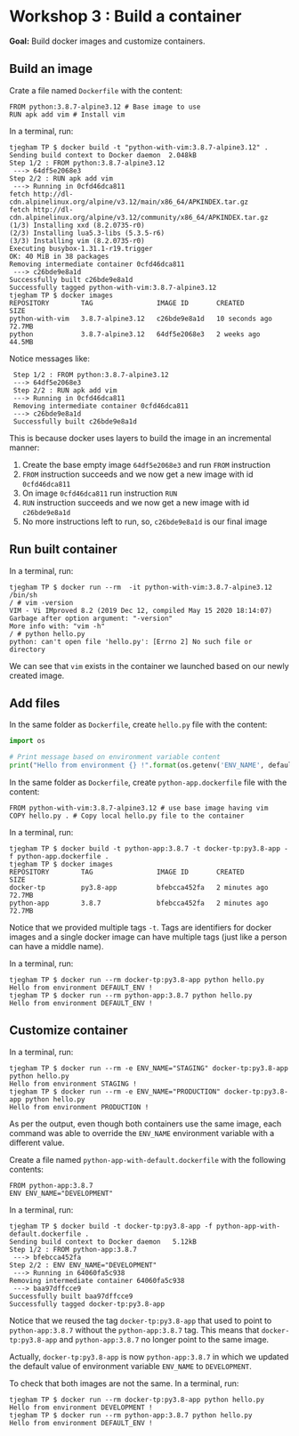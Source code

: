# Workshop 3 : Build a container

**Goal:** Build docker images and customize containers.

## Build an image

Crate a file named `Dockerfile` with the content:

```docker
FROM python:3.8.7-alpine3.12 # Base image to use
RUN apk add vim # Install vim
```

In a terminal, run:

```console
tjegham TP $ docker build -t "python-with-vim:3.8.7-alpine3.12" .
Sending build context to Docker daemon  2.048kB
Step 1/2 : FROM python:3.8.7-alpine3.12
 ---> 64df5e2068e3
Step 2/2 : RUN apk add vim
 ---> Running in 0cfd46dca811
fetch http://dl-cdn.alpinelinux.org/alpine/v3.12/main/x86_64/APKINDEX.tar.gz
fetch http://dl-cdn.alpinelinux.org/alpine/v3.12/community/x86_64/APKINDEX.tar.gz
(1/3) Installing xxd (8.2.0735-r0)
(2/3) Installing lua5.3-libs (5.3.5-r6)
(3/3) Installing vim (8.2.0735-r0)
Executing busybox-1.31.1-r19.trigger
OK: 40 MiB in 38 packages
Removing intermediate container 0cfd46dca811
 ---> c26bde9e8a1d
Successfully built c26bde9e8a1d
Successfully tagged python-with-vim:3.8.7-alpine3.12
tjegham TP $ docker images
REPOSITORY        TAG                IMAGE ID       CREATED          SIZE
python-with-vim   3.8.7-alpine3.12   c26bde9e8a1d   10 seconds ago   72.7MB
python            3.8.7-alpine3.12   64df5e2068e3   2 weeks ago      44.5MB
```

Notice messages like:

```console
 Step 1/2 : FROM python:3.8.7-alpine3.12
 ---> 64df5e2068e3
 Step 2/2 : RUN apk add vim
 ---> Running in 0cfd46dca811
 Removing intermediate container 0cfd46dca811
 ---> c26bde9e8a1d
 Successfully built c26bde9e8a1d
```

This is because docker uses layers to build the image in an incremental manner:

1. Create the base empty image `64df5e2068e3` and run `FROM` instruction
2. `FROM` instruction succeeds and we now get a new image with id `0cfd46dca811`
3. On image `0cfd46dca811` run instruction `RUN`
4. `RUN` instruction succeeds and we now get a new image with id `c26bde9e8a1d`
5. No more instructions left to run, so, `c26bde9e8a1d` is our final image

## Run built container

In a terminal, run:

```console
tjegham TP $ docker run --rm  -it python-with-vim:3.8.7-alpine3.12 /bin/sh
/ # vim -version
VIM - Vi IMproved 8.2 (2019 Dec 12, compiled May 15 2020 18:14:07)
Garbage after option argument: "-version"
More info with: "vim -h"
/ # python hello.py
python: can't open file 'hello.py': [Errno 2] No such file or directory
```

We can see that `vim` exists in the container we launched based on our newly created image.

## Add files

In the same folder as `Dockerfile`, create `hello.py` file with the content:

```python
import os

# Print message based on environment variable content
print("Hello from environment {} !".format(os.getenv('ENV_NAME', default = "DEFAULT_ENV")))
```

In the same folder as `Dockerfile`, create `python-app.dockerfile` file with the content:

```docker
FROM python-with-vim:3.8.7-alpine3.12 # use base image having vim
COPY hello.py . # Copy local hello.py file to the container
```

In a terminal, run:

```console
tjegham TP $ docker build -t python-app:3.8.7 -t docker-tp:py3.8-app -f python-app.dockerfile .
tjegham TP $ docker images
REPOSITORY        TAG                IMAGE ID       CREATED          SIZE
docker-tp         py3.8-app          bfebcca452fa   2 minutes ago    72.7MB
python-app        3.8.7              bfebcca452fa   2 minutes ago    72.7MB
```

Notice that we provided multiple tags `-t`. Tags are identifiers for docker images and a single docker image can have multiple tags (just like a person can have a middle name).

In a terminal, run:

```console
tjegham TP $ docker run --rm docker-tp:py3.8-app python hello.py
Hello from environment DEFAULT_ENV !
tjegham TP $ docker run --rm python-app:3.8.7 python hello.py
Hello from environment DEFAULT_ENV !
```

## Customize container

In a terminal, run:

```console
tjegham TP $ docker run --rm -e ENV_NAME="STAGING" docker-tp:py3.8-app python hello.py
Hello from environment STAGING !
tjegham TP $ docker run --rm -e ENV_NAME="PRODUCTION" docker-tp:py3.8-app python hello.py
Hello from environment PRODUCTION !
```

As per the output, even though both containers use the same image, each command was able to override the `ENV_NAME` environment variable with a different value.

Create a file named `python-app-with-default.dockerfile` with the following contents:

```docker
FROM python-app:3.8.7
ENV ENV_NAME="DEVELOPMENT"
```

In a terminal, run:

```console
tjegham TP $ docker build -t docker-tp:py3.8-app -f python-app-with-default.dockerfile .
Sending build context to Docker daemon   5.12kB
Step 1/2 : FROM python-app:3.8.7
 ---> bfebcca452fa
Step 2/2 : ENV ENV_NAME="DEVELOPMENT"
 ---> Running in 64060fa5c938
Removing intermediate container 64060fa5c938
 ---> baa97dffcce9
Successfully built baa97dffcce9
Successfully tagged docker-tp:py3.8-app
```

Notice that we reused the tag `docker-tp:py3.8-app` that used to point to `python-app:3.8.7` without the `python-app:3.8.7` tag.
This means that `docker-tp:py3.8-app` and `python-app:3.8.7` no longer point to the same image. 

Actually, `docker-tp:py3.8-app` is now `python-app:3.8.7` in which we updated the default value of environment variable `ENV_NAME` to `DEVELOPMENT`.

To check that both images are not the same. In a terminal, run:

```console
tjegham TP $ docker run --rm docker-tp:py3.8-app python hello.py
Hello from environment DEVELOPMENT !
tjegham TP $ docker run --rm python-app:3.8.7 python hello.py
Hello from environment DEFAULT_ENV !
```
